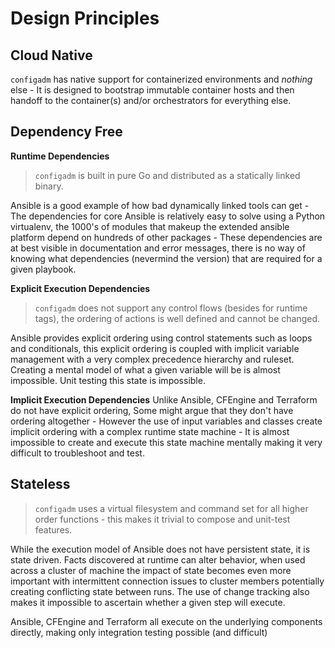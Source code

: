 # Design Principles

## Cloud Native

`configadm` has native support for containerized environments and *nothing* else - It is designed to bootstrap immutable container hosts and then handoff to the container(s) and/or orchestrators for everything else.

## Dependency Free

**Runtime Dependencies**
> `configadm` is built in pure Go and distributed as a statically linked binary.

Ansible is a good example of how bad dynamically linked tools can get - The dependencies for core Ansible is relatively easy to solve using a Python virtualenv, the 1000's of modules that makeup the extended ansible platform depend on hundreds of other packages - These dependencies are at best visible in documentation and error messages, there is no way of knowing what dependencies (nevermind the version) that are required for a given playbook.

**Explicit Execution Dependencies**
> `configadm` does not support any control flows (besides for runtime tags), the ordering of actions is well defined and cannot be changed.

Ansible provides explicit ordering using control statements such as loops and conditionals,  this explicit ordering is coupled with implicit variable management with a very complex precedence hierarchy and ruleset. Creating a mental model of what a given variable will be is almost impossible. Unit testing this state is impossible.

**Implicit Execution Dependencies**
Unlike Ansible, CFEngine and Terraform do not have explicit ordering, Some might argue that they don't have ordering altogether - However the use of input variables and classes create implicit ordering with a complex runtime state machine - It is almost impossible to create and execute this state machine mentally making it very difficult to troubleshoot and test.

## Stateless
> `configadm` uses a virtual filesystem and command set for all higher order functions - this makes it trivial to compose and unit-test features.

While the execution model of Ansible does not have persistent state, it is state driven. Facts discovered at runtime can alter behavior, when used across a cluster of machine the impact of state becomes even more important with intermittent connection issues to cluster members potentially creating conflicting state between runs.
The use of change tracking also makes it impossible to ascertain whether a given step will execute.

Ansible, CFEngine and Terraform all execute on the underlying components directly, making only integration testing possible (and difficult)
